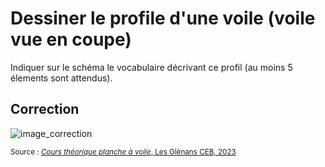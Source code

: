 ﻿# Dessiner le profile d'une voile (voile vue en coupe)
Indiquer sur le schéma le vocabulaire décrivant ce profil (au moins 5 élements sont attendus).

## Correction
![image_correction](./images/profile_voile.png)

<small>Source : [*Cours théorique planche à voile*, Les Glénans CEB, 2023](https://encadrementbenevole.glenans.asso.fr/wp-content/uploads/2023/07/Cours-theorique-PAV-Version-1.pdf) </small>